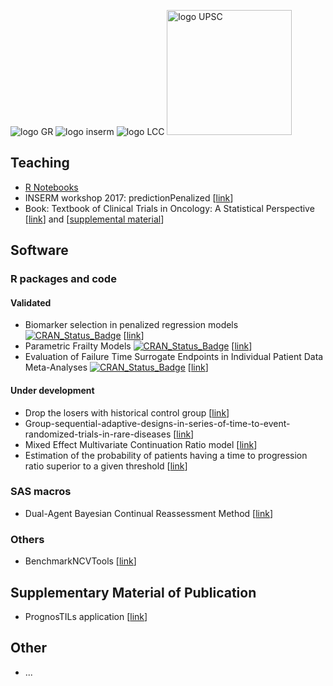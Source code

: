 ![logo GR](https://www.gustaveroussy.fr/sites/all/themes/gustave_roussy/logo.png)
![logo inserm](https://www.inserm.fr/themes/inserm/logo.png)
![logo LCC](https://www.ligue-cancer.net/sites/all/themes/ligue/logo.png)
<img src="https://hal.archives-ouvertes.fr/UNIV-PARIS-SACLAY/public/logo_UP_saclay_final.png" alt="logo UPSC" width="200px">


## Teaching

 + [R Notebooks](https://github.com/Oncostat/R_notebooks)
 + INSERM workshop 2017: predictionPenalized [[link](https://github.com/Oncostat/predictionPenalized)]
 + Book: Textbook of Clinical Trials in Oncology: A Statistical Perspective [[link]( https://www.routledge.com/Textbook-of-Clinical-Trials-in-Oncology-A-Statistical-Perspective/Halabi-Michiels/p/book/9781138083776)] and [[supplemental material](https://www.routledge.com/downloads/K34556/stat%20code%20book%20halabi%20michiels.zip)]


## Software

### R packages and code

#### Validated

 + Biomarker selection in penalized regression models [![CRAN_Status_Badge](https://www.r-pkg.org/badges/version/biospear)](https://cran.r-project.org/package=biospear) [[link](https://github.com/Oncostat/biospear)]
 + Parametric Frailty Models [![CRAN_Status_Badge](https://www.r-pkg.org/badges/version/parfm)](https://cran.r-project.org/package=parfm) [[link](https://github.com/Oncostat/parfm)]
 + Evaluation of Failure Time Surrogate Endpoints in Individual Patient Data Meta-Analyses [![CRAN_Status_Badge](https://www.r-pkg.org/badges/version/surrosurv)](https://cran.r-project.org/package=surrosurv) [[link](https://github.com/Oncostat/surrosurv)]
 
#### Under development 

 + Drop the losers with historical control group [[link](https://github.com/Oncostat/DTLHC)]
 + Group-sequential-adaptive-designs-in-series-of-time-to-event-randomized-trials-in-rare-diseases [[link](https://github.com/Oncostat/Group-sequential-adaptive-designs-in-series-of-time-to-event-randomized-trials-in-rare-diseases)]
 + Mixed Effect Multivariate Continuation Ratio model [[link](https://github.com/Oncostat/POP1)]
 + Estimation of the probability of patients having a time to progression ratio superior to a given threshold [[link](https://github.com/Oncostat/TTPratio)]

 
### SAS macros
 + Dual-Agent Bayesian Continual Reassessment Method [[link](https://github.com/Oncostat/CRM2dim)]

### Others
 + BenchmarkNCVTools [[link](https://github.com/Oncostat/BenchmarkNCVTools)]

## Supplementary Material of Publication

 + PrognosTILs application [[link](https://github.com/Oncostat/PrognosTILs)]
 
## Other

 + ...
